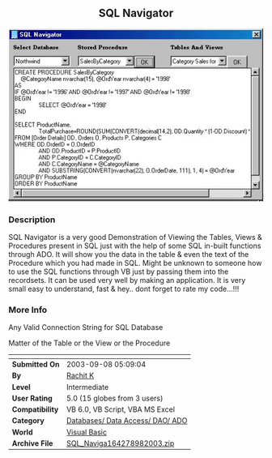﻿<div align="center">

## SQL Navigator

<img src="PIC200398425256600.jpg">
</div>

### Description

SQL Navigator is a very good Demonstration of Viewing the Tables, Views & Procedures present in SQL just with the help of some SQL in-built functions through ADO. It will show you the data in the table & even the text of the Procedure which you had made in SQL. Might be unknown to someone how to use the SQL functions through VB just by passing them into the recordsets. It can be used very well by making an application. It is very small easy to understand, fast & hey.. dont forget to rate my code...!!!
 
### More Info
 
Any Valid Connection String for SQL Database

Matter of the Table or the View or the Procedure


<span>             |<span>
---                |---
**Submitted On**   |2003-09-08 05:09:04
**By**             |[Rachit K](https://github.com/Planet-Source-Code/PSCIndex/blob/master/ByAuthor/rachit-k.md)
**Level**          |Intermediate
**User Rating**    |5.0 (15 globes from 3 users)
**Compatibility**  |VB 6\.0, VB Script, VBA MS Excel
**Category**       |[Databases/ Data Access/ DAO/ ADO](https://github.com/Planet-Source-Code/PSCIndex/blob/master/ByCategory/databases-data-access-dao-ado__1-6.md)
**World**          |[Visual Basic](https://github.com/Planet-Source-Code/PSCIndex/blob/master/ByWorld/visual-basic.md)
**Archive File**   |[SQL\_Naviga164278982003\.zip](https://github.com/Planet-Source-Code/rachit-k-sql-navigator__1-48345/archive/master.zip)








